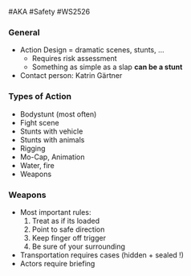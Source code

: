 #AKA #Safety #WS2526 
### General
- Action Design = dramatic scenes, stunts, ...
	- Requires risk assessment
	- Something as simple as a slap **can be a stunt**
- Contact person: Katrin Gärtner
### Types of Action
- Bodystunt (most often)
- Fight scene
- Stunts with vehicle
- Stunts with animals
- Rigging
- Mo-Cap, Animation
- Water, fire
- Weapons
### Weapons
- Most important rules:
	1. Treat as if its loaded
	2. Point to safe direction
	3. Keep finger off trigger
	4. Be sure of your surrounding
- Transportation requires cases (hidden + sealed !)
- Actors require briefing